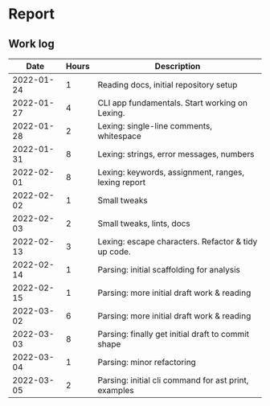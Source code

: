 # Report

## Work log

| Date       | Hours | Description                                          |
| ---------- | ----- | ---------------------------------------------------- |
| 2022-01-24 | 1     | Reading docs, initial repository setup               |
| 2022-01-27 | 4     | CLI app fundamentals. Start working on Lexing.       |
| 2022-01-28 | 2     | Lexing: single-line comments, whitespace             |
| 2022-01-31 | 8     | Lexing: strings, error messages, numbers             |
| 2022-02-01 | 8     | Lexing: keywords, assignment, ranges, lexing report  |
| 2022-02-02 | 1     | Small tweaks                                         |
| 2022-02-03 | 2     | Small tweaks, lints, docs                            |
| 2022-02-13 | 3     | Lexing: escape characters. Refactor & tidy up code.  |
| 2022-02-14 | 1     | Parsing: initial scaffolding for analysis            |
| 2022-02-15 | 1     | Parsing: more initial draft work & reading           |
| 2022-03-02 | 6     | Parsing: more initial draft work & reading           |
| 2022-03-03 | 8     | Parsing: finally get initial draft to commit shape   |
| 2022-03-04 | 1     | Parsing: minor refactoring                           |
| 2022-03-05 | 2     | Parsing: initial cli command for ast print, examples |
